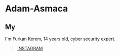 # Adam-Asmaca
## My
I'm Furkan Kerem, 14 years old, cyber security expert.


> [INSTAGRAM](https://Instagram.com/fkerem.py/)
